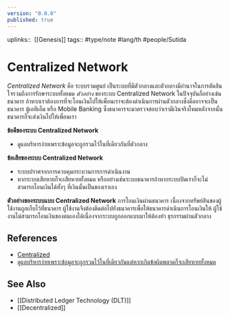 ```yaml
---
version: "0.0.0"
published: true
---
```

uplinks::  [[Genesis]]
tags:: #type/note #lang/th #people/Sutida
# Centralized Network
*Centralized Network* คือ ระบบรวมศูนย์ เป็นระบบที่มีตัวกลางและตัวกลางมีอำนาจในการตัดสินใจรวมถึงการรักษาระบบทั้งหมด 
*ตัวอย่าง* ของระบบ Centralized Network ในปัจจุบันก็อย่างเช่น ธนาคาร ถ้าหากเราต้องการที่จะโอนเงินไปให้เพื่อนเราจะต้องดำเนินการผ่านตัวกลางซึ่งคืออาจจะเป็นธนาคาร ตู้เอทีเอ็ม หรือ Mobile Banking ซึ่งธนาคารจะมาตรวจสอบว่าเรามีเงินจริงไหมหลังจากนั้นธนาคารก็จะส่งเงินไปให้เพื่อนเรา

**ข้อดีของระบบ Centralized Network**
-   ดูแลบริหารง่ายเพราะข้อมูลจะถูกรวมไว้ในที่เดียวกันที่ตัวกลาง

**ข้อเสียของระบบ Centralized Network**
-  ระบบปราศจากการควบคุมกระบวนการการดำเนินงาน
-  หากระบบเสียหายก็จะเสียหายทั้งหมด หรืออย่างเช่นระบบธนาคารถ้าหากระบบปิดเราก็จะไม่สามารถโอนเงินได้ทั้งๆ ที่เงินนั้นเป็นของเราเอง

**ตัวอย่างของระบบแบบ Centralized Network**
การโอนเงินผ่านธนาคาร เนื่องจากทรัพย์สินของผู้ใช้งานถูกเก็บไว้ที่ธนาคาร ผู้ใช้งานจึงต้องติดต่อไปยังธนาคารเพื่อให้ธนาคารดำเนินการโอนเงินให้ ผู้ใช้งานไม่สามารถโอนเงินของตนเองได้เนื่องจากระบบถูกออกแบบมาให้ต้องทำ ธุรกรรมผ่านตัวกลาง


## References
-   [Centralized](https://zipmex.com/th/glossary/centralized/)
-   [ดูแลบริหารง่ายเพราะข้อมูลจะถูกรวมไว้ในที่เดียวกันแต่หากเกิดข้อผิดพลาดก็จะเสียหายทั้งหมด](https://bitcoinaddict.org/2019/12/13/what-is-blockchain-technology/)

## See Also
-   [[Distributed Ledger Technology (DLT)]]
-   [[Decentralized]]

